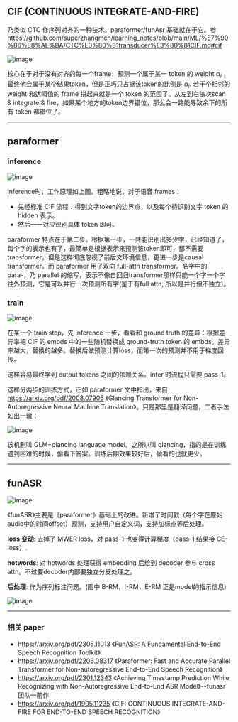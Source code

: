 ## CIF (CONTINUOUS INTEGRATE-AND-FIRE)
乃类似 CTC 作序列对齐的一种技术。paraformer/funAsr 基础就在于它。参 https://github.com/superzhangmch/learning_notes/blob/main/ML/%E7%90%86%E8%AE%BA/CTC%E3%80%81transducer%E3%80%81CIF.md#cif 

![image](https://github.com/user-attachments/assets/ebf189d7-5706-417b-ba9f-02d1cd68edae)

核心在于对于没有对齐的每一个frame，预测一个属于某一 token 的 weight $\alpha_i$ ，最终他会属于某个结果token，但是正巧只占据该token的比例是 $\alpha_i$. 若干个相邻的 weight 和达阈值的 frame 拼起来就是一个 token 的范围了。从左到右依次scan & integrate & fire，如果某个地方的token边界错位，那么会一路能导致余下的所有 token 都错位了。

---
## paraformer

### inference
![image](https://github.com/user-attachments/assets/6a18376c-685f-4ecd-a4c8-1cf6e266cbc7)

inference时，工作原理如上图。粗略地说，对于语音 frames：
- 先经标准 CIF 流程：得到文字token的边界点，以及每个待识别文字 token 的 hidden 表示。
- 然后一一对应识别具体 token 即可。

paraformer 特点在于第二步。根据第一步，一共能识别出多少字，已经知道了，每个字的表示也有了，最简单是根据表示来预测该token即可，都不需要 transformer。但是这样彻底忽视了前后文环境信息，更进一步是causal transformer。而  paraformer 用了双向 full-attn transformer。名字中的 para-，乃 parallel 的缩写，表示不像自回归transformer那样只能一个字一个字往外预测，它是可以并行一次预测所有字(鉴于有full attn, 所以是并行但不独立)。

### train

![image](https://github.com/user-attachments/assets/49e58d87-3356-46e4-b834-b50491c38cae)

在某一个 train step，先 inference 一步，看看和 ground  truth 的差异：根据差异率把 CIF 的 embds 中的一些随机替换成 ground-truth token 的 embds。差异率越大，替换的越多。替换后做预测计算loss，而第一次的预测并不用于梯度回传。

这样容易最终学到 output tokens 之间的依赖关系。infer 时流程只需要 pass-1。

这样分两步的训练方式，正如 paraformer 文中指出，来自 https://arxiv.org/pdf/2008.07905 《Glancing Transformer for Non-Autoregressive Neural Machine Translation》。只是那里是翻译问题，二者手法如出一辙：

![image](https://github.com/user-attachments/assets/11d48860-62df-4ed9-a408-ff3167fe4a46)

该机制叫 GLM=glancing language model。之所以叫 glancing，指的是在训练遇到困难的时候，偷看下答案。训练后期效果较好后，偷看的也就更少。

---

## funASR

![image](https://github.com/user-attachments/assets/a08e6216-165b-4dcc-9a5e-56ee8ad5e276)

《funASR》主要是《paraformer》基础上的改进。新增了时间戳（每个字在原始audio中的时间offset）预测，支持用户自定义词，支持加标点等后处理。

**loss 变动**: 去掉了 MWER loss，对 pass-1 也变得计算梯度（pass-1 结果接 CE-loss）.

**hotwords**: 对 hotwords 处理获得 embedding 后给到 decoder 参与 cross attn。不过要decoder内部要独立分支处理之。

**后处理**: 作为序列标注问题。(图中 B-RM，I-RM，E-RM 正是model的指示信息)

![image](https://github.com/user-attachments/assets/0a5b71cf-6327-469c-a97f-1a81052f4702)

---
### 相关 paper
- https://arxiv.org/pdf/2305.11013 《FunASR: A Fundamental End-to-End Speech Recognition Toolkit》
- https://arxiv.org/pdf/2206.08317 《Paraformer: Fast and Accurate Parallel Transformer for Non-autoregressive End-to-End Speech Recognition》
- https://arxiv.org/pdf/2301.12343 《Achieving Timestamp Prediction While Recognizing with Non-Autoregressive End-to-End ASR Model》--funasr 团队一前作
- https://arxiv.org/pdf/1905.11235 《CIF: CONTINUOUS INTEGRATE-AND-FIRE FOR END-TO-END SPEECH RECOGNITION》

